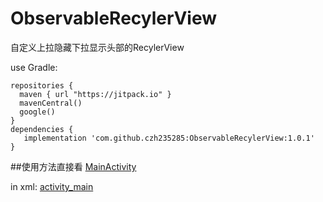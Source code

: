 # ObservableRecylerView
自定义上拉隐藏下拉显示头部的RecylerView

use Gradle:

```
repositories {
  maven { url "https://jitpack.io" }
  mavenCentral()
  google()
}
dependencies {
   implementation 'com.github.czh235285:ObservableRecylerView:1.0.1'
}
```

##使用方法直接看
[MainActivity](https://github.com/czh235285/ObservableRecylerView/blob/master/app/src/main/java/czh/widget/observablerecyclerview/MainActivity.java)  

in xml:
[activity_main](https://github.com/czh235285/ObservableRecylerView/blob/master/app/src/main/res/layout/activity_main.xml)
